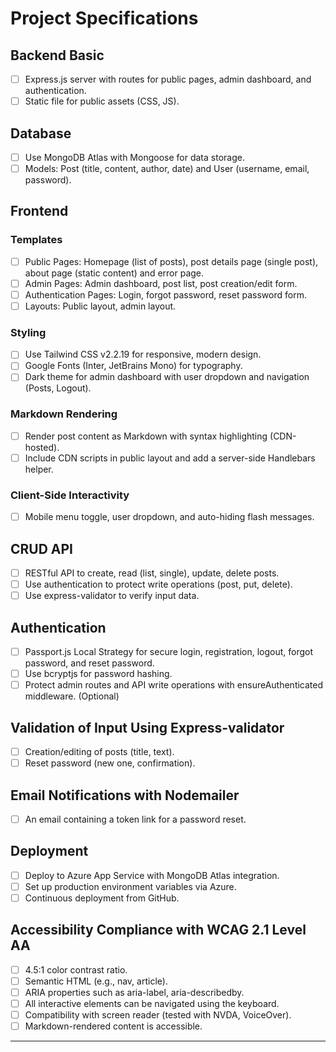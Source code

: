 # Project Specifications

## Backend Basic

*   [ ] Express.js server with routes for public pages, admin dashboard, and authentication.
*   [ ] Static file for public assets (CSS, JS).

## Database

*   [ ] Use MongoDB Atlas with Mongoose for data storage.
*   [ ] Models: Post (title, content, author, date) and User (username, email, password).

## Frontend

### Templates

*   [ ] Public Pages: Homepage (list of posts), post details page (single post), about page (static content) and error page.
*   [ ] Admin Pages: Admin dashboard, post list, post creation/edit form.
*   [ ] Authentication Pages: Login, forgot password, reset password form.
*   [ ] Layouts: Public layout, admin layout.

### Styling

*   [ ] Use Tailwind CSS v2.2.19 for responsive, modern design.
*   [ ] Google Fonts (Inter, JetBrains Mono) for typography.
*   [ ] Dark theme for admin dashboard with user dropdown and navigation (Posts, Logout).

### Markdown Rendering

*   [ ] Render post content as Markdown with syntax highlighting (CDN-hosted).
*   [ ] Include CDN scripts in public layout and add a server-side Handlebars helper.

### Client-Side Interactivity

*   [ ] Mobile menu toggle, user dropdown, and auto-hiding flash messages.

## CRUD API

*   [ ] RESTful API to create, read (list, single), update, delete posts.
*   [ ] Use authentication to protect write operations (post, put, delete).
*   [ ] Use express-validator to verify input data.

## Authentication

*   [ ] Passport.js Local Strategy for secure login, registration, logout, forgot password, and reset password.
*   [ ] Use bcryptjs for password hashing.
*   [ ] Protect admin routes and API write operations with ensureAuthenticated middleware. (Optional)

## Validation of Input Using Express-validator

*   [ ] Creation/editing of posts (title, text).
*   [ ] Reset password (new one, confirmation).

## Email Notifications with Nodemailer
*   [ ] An email containing a token link for a password reset.

## Deployment

*   [ ] Deploy to Azure App Service with MongoDB Atlas integration.
*   [ ] Set up production environment variables via Azure.
*   [ ] Continuous deployment from GitHub.

## Accessibility Compliance with WCAG 2.1 Level AA

*   [ ] 4.5:1 color contrast ratio.
*   [ ] Semantic HTML (e.g., nav, article).
*   [ ] ARIA properties such as aria-label, aria-describedby.
*   [ ] All interactive elements can be navigated using the keyboard.
*   [ ] Compatibility with screen reader (tested with NVDA, VoiceOver).
*   [ ] Markdown-rendered content is accessible.

---
